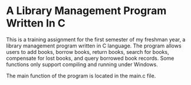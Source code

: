 # A Library Management Program Written In C

This is a training assignment for the first semester of my freshman year, a library management program written in C language. The program allows users to add books, borrow books, return books, search for books, compensate for lost books, and query borrowed book records. Some functions only support compiling and running under Windows.

The main function of the program is located in the main.c file.
